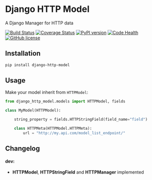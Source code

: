 # Django HTTP Model

A Django Manager for HTTP data

[![Build Status](https://travis-ci.org/vrcmarcos/django-http-model.svg?branch=master)](https://travis-ci.org/vrcmarcos/django-http-model) [![Coverage Status](https://coveralls.io/repos/github/vrcmarcos/django-http-model/badge.svg?branch=master)](https://coveralls.io/github/vrcmarcos/django-http-model?branch=master) [![PyPI version](https://badge.fury.io/py/django-http-model.svg)](https://badge.fury.io/py/django-http-model) [![Code Health](https://landscape.io/github/vrcmarcos/django-http-model/master/landscape.svg?style=flat)](https://landscape.io/github/vrcmarcos/django-http-model/master) [![GitHub license](https://img.shields.io/badge/license-MIT-blue.svg)](https://raw.githubusercontent.com/vrcmarcos/django-http-model/master/LICENSE)

## Installation

```bash
pip install django-http-model
```

## Usage

Make your model inherit from `HTTPModel`:

```python
from django_http_model.models import HTTPModel, fields

class MyModel(HTTPModel):

	string_property = fields.HTTPStringField(field_name="field")

	class HTTPMeta(HTTPModel.HTTPMeta):
    	url = "http://my.api.com/model_list_endpoint/"
```

## Changelog

#### dev:
- **HTTPModel**, **HTTPStringField** and **HTTPManager** implemented